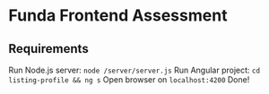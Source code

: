 # Funda Frontend Assessment


## Requirements

Run Node.js server: `node /server/server.js`
Run Angular project: `cd listing-profile && ng s`
Open browser on `localhost:4200`
Done!